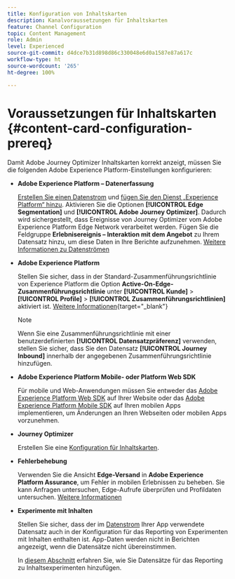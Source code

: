 ```yaml
---
title: Konfiguration von Inhaltskarten
description: Kanalvoraussetzungen für Inhaltskarten
feature: Channel Configuration
topic: Content Management
role: Admin
level: Experienced
source-git-commit: d4dce7b31d898d86c330048e6d0a1587e87a617c
workflow-type: ht
source-wordcount: '265'
ht-degree: 100%

---
```


# Voraussetzungen für Inhaltskarten {#content-card-configuration-prereq}

Damit Adobe Journey Optimizer Inhaltskarten korrekt anzeigt, müssen Sie die folgenden Adobe Experience Platform-Einstellungen konfigurieren:

* **Adobe Experience Platform – Datenerfassung**

  [Erstellen Sie einen Datenstrom](https://experienceleague.adobe.com/de/docs/experience-platform/datastreams/configure) und [fügen Sie den Dienst „Experience Platform“ hinzu](https://experienceleague.adobe.com/de/docs/experience-platform/datastreams/configure#aep). Aktivieren Sie die Optionen **[!UICONTROL Edge Segmentation]** und **[!UICONTROL Adobe Journey Optimizer]**. Dadurch wird sichergestellt, dass Ereignisse von Journey Optimizer vom Adobe Experience Platform Edge Network verarbeitet werden.
Fügen Sie die Feldgruppe **Erlebnisereignis – Interaktion mit dem Angebot** zu Ihrem Datensatz hinzu, um diese Daten in Ihre Berichte aufzunehmen. [Weitere Informationen zu Datenströmen](https://experienceleague.adobe.com/de/docs/experience-platform/datastreams/configure)

* **Adobe Experience Platform**

  Stellen Sie sicher, dass in der Standard-Zusammenführungsrichtlinie von Experience Platform die Option **Active-On-Edge-Zusammenführungsrichtlinie** unter **[!UICONTROL Kunde]** > **[!UICONTROL Profile]** > **[!UICONTROL Zusammenführungsrichtlinien]** aktiviert ist. [Weitere Informationen](https://experienceleague.adobe.com/docs/experience-platform/profile/merge-policies/ui-guide.html?lang=de#configure){target="_blank"}

  >[!NOTE]
  >
  >Wenn Sie eine Zusammenführungsrichtlinie mit einer benutzerdefinierten **[!UICONTROL Datensatzpräferenz]** verwenden, stellen Sie sicher, dass Sie den Datensatz **[!UICONTROL Journey Inbound]** innerhalb der angegebenen Zusammenführungsrichtlinie hinzufügen.

* **Adobe Experience Platform Mobile- oder Platform Web SDK**

  Für mobile und Web-Anwendungen müssen Sie entweder das [Adobe Experience Platform Web SDK](https://experienceleague.adobe.com/de/docs/platform-learn/implement-web-sdk/overview) auf Ihrer Website oder das [Adobe Experience Platform Mobile SDK](https://developer.adobe.com/client-sdks/home/) auf Ihren mobilen Apps implementieren, um Änderungen an Ihren Webseiten oder mobilen Apps vorzunehmen.

* **Journey Optimizer**

  Erstellen Sie eine [Konfiguration für Inhaltskarten](#content-card-configuration).

* **Fehlerbehebung**

  Verwenden Sie die Ansicht **Edge-Versand** in **Adobe Experience Platform Assurance**, um Fehler in mobilen Erlebnissen zu beheben. Sie kann Anfragen untersuchen, Edge-Aufrufe überprüfen und Profildaten untersuchen. [Weitere Informationen](https://experienceleague.adobe.com/de/docs/experience-platform/assurance/view/edge-delivery)

* **Experimente mit Inhalten**

  Stellen Sie sicher, dass der im [Datenstrom](https://experienceleague.adobe.com/de/docs/experience-platform/datastreams/overview#_blank) Ihrer App verwendete Datensatz auch in der Konfiguration für das Reporting von Experimenten mit Inhalten enthalten ist. App-Daten werden nicht in Berichten angezeigt, wenn die Datensätze nicht übereinstimmen.

  In [diesem Abschnitt](../reports/reporting-configuration.md) erfahren Sie, wie Sie Datensätze für das Reporting zu Inhaltsexperimenten hinzufügen.
